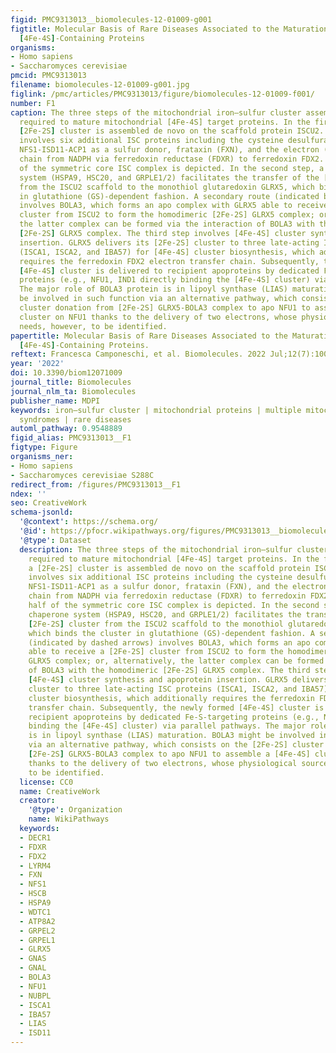 ```yaml
---
figid: PMC9313013__biomolecules-12-01009-g001
figtitle: Molecular Basis of Rare Diseases Associated to the Maturation of Mitochondrial
  [4Fe-4S]-Containing Proteins
organisms:
- Homo sapiens
- Saccharomyces cerevisiae
pmcid: PMC9313013
filename: biomolecules-12-01009-g001.jpg
figlink: /pmc/articles/PMC9313013/figure/biomolecules-12-01009-f001/
number: F1
caption: The three steps of the mitochondrial iron–sulfur cluster assembly machinery
  required to mature mitochondrial [4Fe-4S] target proteins. In the first step, a
  [2Fe-2S] cluster is assembled de novo on the scaffold protein ISCU2. The biosynthesis
  involves six additional ISC proteins including the cysteine desulfurase complex
  NFS1-ISD11-ACP1 as a sulfur donor, frataxin (FXN), and the electron (e−) transfer
  chain from NADPH via ferredoxin reductase (FDXR) to ferredoxin FDX2. Only one half
  of the symmetric core ISC complex is depicted. In the second step, a dedicated chaperone
  system (HSPA9, HSC20, and GRPLE1/2) facilitates the transfer of the [2Fe-2S] cluster
  from the ISCU2 scaffold to the monothiol glutaredoxin GLRX5, which binds the cluster
  in glutathione (GS)-dependent fashion. A secondary route (indicated by dashed arrows)
  involves BOLA3, which forms an apo complex with GLRX5 able to receive a [2Fe-2S]
  cluster from ISCU2 to form the homodimeric [2Fe-2S] GLRX5 complex; or, alternatively,
  the latter complex can be formed via the interaction of BOLA3 with the homodimeric
  [2Fe-2S] GLRX5 complex. The third step involves [4Fe-4S] cluster synthesis and apoprotein
  insertion. GLRX5 delivers its [2Fe-2S] cluster to three late-acting ISC proteins
  (ISCA1, ISCA2, and IBA57) for [4Fe-4S] cluster biosynthesis, which additionally
  requires the ferredoxin FDX2 electron transfer chain. Subsequently, the newly formed
  [4Fe-4S] cluster is delivered to recipient apoproteins by dedicated Fe-S-targeting
  proteins (e.g., NFU1, IND1 directly binding the [4Fe-4S] cluster) via parallel pathways.
  The major role of BOLA3 protein is in lipoyl synthase (LIAS) maturation. BOLA3 might
  be involved in such function via an alternative pathway, which consists on the [2Fe-2S]
  cluster donation from [2Fe-2S] GLRX5-BOLA3 complex to apo NFU1 to assemble a [4Fe-4S]
  cluster on NFU1 thanks to the delivery of two electrons, whose physiological source
  needs, however, to be identified.
papertitle: Molecular Basis of Rare Diseases Associated to the Maturation of Mitochondrial
  [4Fe-4S]-Containing Proteins.
reftext: Francesca Camponeschi, et al. Biomolecules. 2022 Jul;12(7):1009.
year: '2022'
doi: 10.3390/biom12071009
journal_title: Biomolecules
journal_nlm_ta: Biomolecules
publisher_name: MDPI
keywords: iron–sulfur cluster | mitochondrial proteins | multiple mitochondrial dysfunction
  syndromes | rare diseases
automl_pathway: 0.9548889
figid_alias: PMC9313013__F1
figtype: Figure
organisms_ner:
- Homo sapiens
- Saccharomyces cerevisiae S288C
redirect_from: /figures/PMC9313013__F1
ndex: ''
seo: CreativeWork
schema-jsonld:
  '@context': https://schema.org/
  '@id': https://pfocr.wikipathways.org/figures/PMC9313013__biomolecules-12-01009-g001.html
  '@type': Dataset
  description: The three steps of the mitochondrial iron–sulfur cluster assembly machinery
    required to mature mitochondrial [4Fe-4S] target proteins. In the first step,
    a [2Fe-2S] cluster is assembled de novo on the scaffold protein ISCU2. The biosynthesis
    involves six additional ISC proteins including the cysteine desulfurase complex
    NFS1-ISD11-ACP1 as a sulfur donor, frataxin (FXN), and the electron (e−) transfer
    chain from NADPH via ferredoxin reductase (FDXR) to ferredoxin FDX2. Only one
    half of the symmetric core ISC complex is depicted. In the second step, a dedicated
    chaperone system (HSPA9, HSC20, and GRPLE1/2) facilitates the transfer of the
    [2Fe-2S] cluster from the ISCU2 scaffold to the monothiol glutaredoxin GLRX5,
    which binds the cluster in glutathione (GS)-dependent fashion. A secondary route
    (indicated by dashed arrows) involves BOLA3, which forms an apo complex with GLRX5
    able to receive a [2Fe-2S] cluster from ISCU2 to form the homodimeric [2Fe-2S]
    GLRX5 complex; or, alternatively, the latter complex can be formed via the interaction
    of BOLA3 with the homodimeric [2Fe-2S] GLRX5 complex. The third step involves
    [4Fe-4S] cluster synthesis and apoprotein insertion. GLRX5 delivers its [2Fe-2S]
    cluster to three late-acting ISC proteins (ISCA1, ISCA2, and IBA57) for [4Fe-4S]
    cluster biosynthesis, which additionally requires the ferredoxin FDX2 electron
    transfer chain. Subsequently, the newly formed [4Fe-4S] cluster is delivered to
    recipient apoproteins by dedicated Fe-S-targeting proteins (e.g., NFU1, IND1 directly
    binding the [4Fe-4S] cluster) via parallel pathways. The major role of BOLA3 protein
    is in lipoyl synthase (LIAS) maturation. BOLA3 might be involved in such function
    via an alternative pathway, which consists on the [2Fe-2S] cluster donation from
    [2Fe-2S] GLRX5-BOLA3 complex to apo NFU1 to assemble a [4Fe-4S] cluster on NFU1
    thanks to the delivery of two electrons, whose physiological source needs, however,
    to be identified.
  license: CC0
  name: CreativeWork
  creator:
    '@type': Organization
    name: WikiPathways
  keywords:
  - DECR1
  - FDXR
  - FDX2
  - LYRM4
  - FXN
  - NFS1
  - HSCB
  - HSPA9
  - WDTC1
  - ATP8A2
  - GRPEL2
  - GRPEL1
  - GLRX5
  - GNAS
  - GNAL
  - BOLA3
  - NFU1
  - NUBPL
  - ISCA1
  - IBA57
  - LIAS
  - ISD11
---
```

